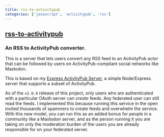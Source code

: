 ```yaml
---
title: rss-to-activitypub
categories: ['javascript', 'activitypub', 'rss']
---
```

## [rss-to-activitypub](https://github.com/dariusk/rss-to-activitypub)

### An RSS to ActivityPub converter.


This is a server that lets users convert any RSS feed to an ActivityPub actor that can be followed by users on ActivityPub-compliant social networks like Mastodon.

This is based on my [Express ActivityPub Server](https://github.com/dariusk/express-activitypub), a simple Node/Express server that supports a subset of ActivityPub.

As of the `v2.0.0` release of this project, only users who are authenticated with a particular OAuth server can _create_ feeds. Any federated user can still read the feeds. I implemented this because running this service in the open invited thousands of spammers to create feeds and overwhelm the service. With this new model, you can run this as an added bonus for people in a community like a Mastodon server, and as the person running it you are taking on only the moderation burden of the users you are already responsible for on your federated server.
